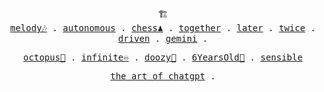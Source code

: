 <p align="center">
  <samp>
    <span>🏗️</span><br>
    <a href="https://github.com/mefengl/chat-melody">melody🎶</a> .
    <a href="https://github.com/mefengl/chat-autonomous">autonomous</a> .
    <a href="https://github.com/mefengl/chat-chess">chess♟️</a> .
    <a href="https://github.com/mefengl/chat-together">together</a> .
    <a href="https://github.com/mefengl/chatgpt-later">later</a> .
    <a href="https://github.com/mefengl/chatgpt-twice">twice</a> .
    <a href="https://github.com/mefengl/chatgpt-driven">driven</a> .
    <a href="https://github.com/mefengl/chatgpt-gemini">gemini</a> .
  <samp>
</p>

<p align="center">
  <samp>
    <a href="https://github.com/mefengl/chat-octopus">octopus🐙</a> .
    <a href="https://github.com/mefengl/chat-play/tree/main/apps/infinite">infinite♾️</a> .
    <a href="https://github.com/mefengl/chatgpt-doozy">doozy💬</a> .
    <a href="https://github.com/mefengl/chatgpt-for-6YearsOld">6YearsOld🍼</a> .
    <a href="https://github.com/mefengl/chat-play/tree/main/apps/sensible">sensible</a>
    <br>
  <samp>
</p>

<p align="center">
  <samp>
    <a href="https://github.com/mefengl/the-art-of-chatgpt">the art of chatgpt</a> .
  <samp>
</p>
